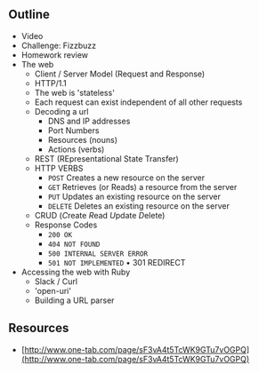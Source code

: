 ## Outline
- Video
- Challenge: Fizzbuzz
- Homework review
- The web
  - Client / Server Model (Request and Response)
  - HTTP/1.1
  - The web is 'stateless'
  - Each request can exist independent of all other requests
  - Decoding a url
    - DNS and IP addresses
    - Port Numbers
    - Resources (nouns)
    - Actions (verbs)
  - REST (REpresentational State Transfer)
  - HTTP VERBS
    - `POST` Creates a new resource on the server
    - `GET`  Retrieves (or Reads) a resource from the server
    - `PUT`  Updates an existing resource on the server
    - `DELETE` Deletes an existing resource on the server
  - CRUD (*C*reate *R*ead *U*pdate *D*elete)
  - Response Codes
    - `200 OK`
    - `404 NOT FOUND`
    - `500 INTERNAL SERVER ERROR`
    - `501 NOT IMPLEMENTED`
    • 301 REDIRECT
- Accessing the web with Ruby
  - Slack / Curl
  - 'open-uri'
  - Building a URL parser


## Resources
  - [http://www.one-tab.com/page/sF3vA4t5TcWK9GTu7vOGPQ](http://www.one-tab.com/page/sF3vA4t5TcWK9GTu7vOGPQ)
